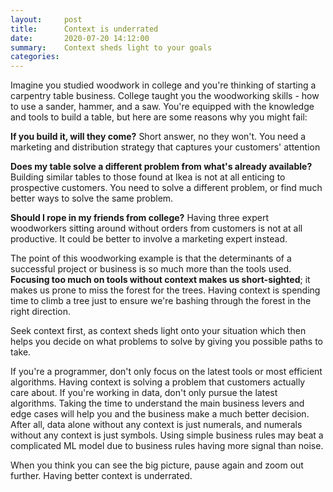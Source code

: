 ```yaml
---
layout:     post
title:      Context is underrated
date:       2020-07-20 14:12:00
summary:    Context sheds light to your goals
categories: 
---
```


Imagine you studied woodwork in college and you're thinking of starting a carpentry table business. College taught you the woodworking skills - how to use a sander, hammer, and a saw. You're equipped with the knowledge and tools to build a table, but here are some reasons why you might fail: 

**If you build it, will they come?** Short answer, no they won't. You need a marketing and distribution strategy that captures your customers' attention

**Does my table solve a different problem from what's already available?** Building similar tables to those found at Ikea is not at all enticing to prospective customers. You need to solve a different problem, or find much better ways to solve the same problem. 

**Should I rope in my friends from college?** Having three expert woodworkers sitting around without orders from customers is not at all productive. It could be better to involve a marketing expert instead. 



The point of this woodworking example is that the determinants of a successful project or business is so much more than the tools used. **Focusing too much on tools without context makes us short-sighted**; it makes us prone to miss the forest for the trees. Having context is spending time to climb a tree just to ensure we're bashing through the forest in the right direction. 

Seek context first, as context sheds light onto your situation which then helps you decide on what problems to solve by giving you possible paths to take. 



If you're a programmer, don't only focus on the latest tools or most efficient algorithms. Having context is solving a problem that customers actually care about. If you're working in data, don't only pursue the latest algorithms. Taking the time to understand the main business levers and edge cases will help you and the business make a much better decision. After all, data alone without any context is just numerals, and numerals without any context is just symbols. Using simple business rules may beat a complicated ML model due to business rules having more signal than noise.



When you think you can see the big picture, pause again and zoom out further. Having better context is underrated. 



 